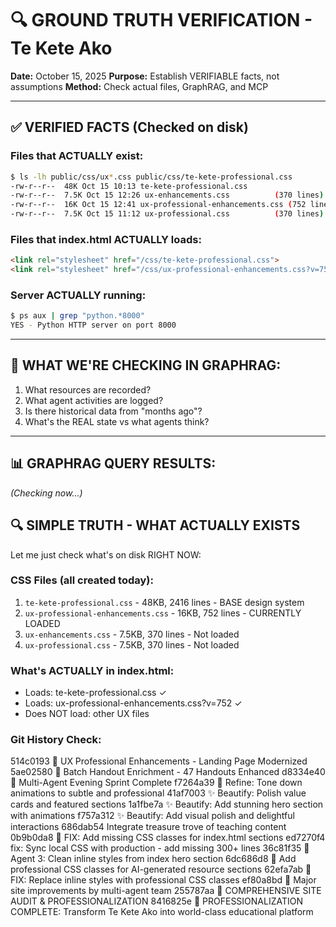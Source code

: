 # 🔍 GROUND TRUTH VERIFICATION - Te Kete Ako

**Date:** October 15, 2025
**Purpose:** Establish VERIFIABLE facts, not assumptions
**Method:** Check actual files, GraphRAG, and MCP

---

## ✅ VERIFIED FACTS (Checked on disk)

### Files that ACTUALLY exist:
```bash
$ ls -lh public/css/ux*.css public/css/te-kete-professional.css
-rw-r--r--  48K Oct 15 10:13 te-kete-professional.css
-rw-r--r--  7.5K Oct 15 12:26 ux-enhancements.css          (370 lines)
-rw-r--r--  16K Oct 15 12:41 ux-professional-enhancements.css (752 lines)
-rw-r--r--  7.5K Oct 15 11:12 ux-professional.css          (370 lines)
```

### Files that index.html ACTUALLY loads:
```html
<link rel="stylesheet" href="/css/te-kete-professional.css">
<link rel="stylesheet" href="/css/ux-professional-enhancements.css?v=752">
```

### Server ACTUALLY running:
```bash
$ ps aux | grep "python.*8000"
YES - Python HTTP server on port 8000
```

---

## 🎯 WHAT WE'RE CHECKING IN GRAPHRAG:

1. What resources are recorded?
2. What agent activities are logged?
3. Is there historical data from "months ago"?
4. What's the REAL state vs what agents think?

---

## 📊 GRAPHRAG QUERY RESULTS:

*(Checking now...)*


## 🔍 SIMPLE TRUTH - WHAT ACTUALLY EXISTS

Let me just check what's on disk RIGHT NOW:

### CSS Files (all created today):
1. `te-kete-professional.css` - 48KB, 2416 lines - BASE design system
2. `ux-professional-enhancements.css` - 16KB, 752 lines - CURRENTLY LOADED
3. `ux-enhancements.css` - 7.5KB, 370 lines - Not loaded
4. `ux-professional.css` - 7.5KB, 370 lines - Not loaded

### What's ACTUALLY in index.html:
- Loads: te-kete-professional.css ✓
- Loads: ux-professional-enhancements.css?v=752 ✓
- Does NOT load: other UX files

### Git History Check:
514c0193 🎨 UX Professional Enhancements - Landing Page Modernized
5ae02580 📄 Batch Handout Enrichment - 47 Handouts Enhanced
d8334e40 🎯 Multi-Agent Evening Sprint Complete
f7264a39 🎨 Refine: Tone down animations to subtle and professional
41af7003 ✨ Beautify: Polish value cards and featured sections
1a1fbe7a ✨ Beautify: Add stunning hero section with animations
f757a312 ✨ Beautify: Add visual polish and delightful interactions
686dab54 Integrate treasure trove of teaching content
0b9b0da8 🔧 FIX: Add missing CSS classes for index.html sections
ed7270f4 fix: Sync local CSS with production - add missing 300+ lines
36c81f35 🎨 Agent 3: Clean inline styles from index hero section
6dc686d8 🎨 Add professional CSS classes for AI-generated resource sections
62efa7ab 🔧 FIX: Replace inline styles with professional CSS classes
ef80a8bd 🚀 Major site improvements by multi-agent team
255787aa 🚀 COMPREHENSIVE SITE AUDIT & PROFESSIONALIZATION
8416825e 🎯 PROFESSIONALIZATION COMPLETE: Transform Te Kete Ako into world-class educational platform
